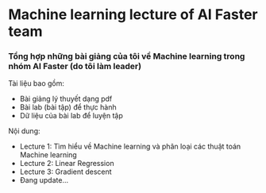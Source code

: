 # Machine learning lecture of AI Faster team
### Tổng hợp những bài giảng của tôi về Machine learning trong nhóm AI Faster (do tôi làm leader) 
Tài liệu bao gồm: 
 - Bài giảng lý thuyết dạng pdf
 - Bài lab (bài tập) để thực hành
 - Dữ liệu của bài lab để luyện tập

Nội dung:
- Lecture 1: Tìm hiểu về Machine learning và phân loại các thuật toán Machine learning
- Lecture 2: Linear Regression
- Lecture 3: Gradient descent
- Đang update...
